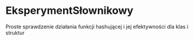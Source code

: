 # EksperymentSłownikowy
Proste sprawdzenie działania funkcji hashującej i jej efektywności dla klas i struktur
